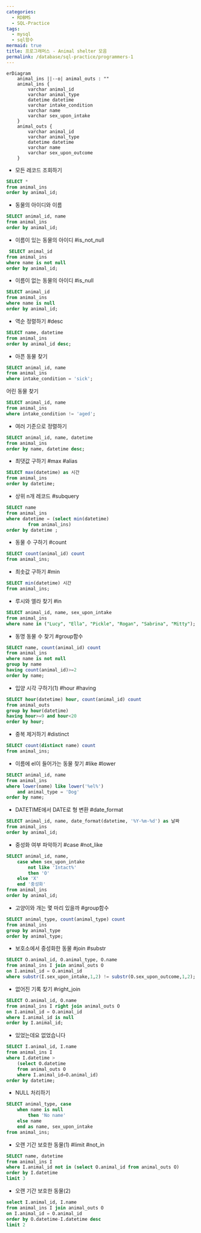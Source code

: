 ```yaml
---
categories:
  - RDBMS
  - SQL-Practice
tags:
  - mysql
  - sql함수
mermaid: true
title: 프로그래머스 - Animal shelter 모음
permalink: /database/sql-practice/programmers-1
---
```


```mermaid
erDiagram
	animal_ins ||--o| animal_outs : ""
	animal_ins {
        varchar animal_id
        varchar animal_type
        datetime datetime
        varchar intake_condition
        varchar name
        varchar sex_upon_intake
	}
	animal_outs {
		varchar animal_id
		varchar animal_type
		datetime datetime
		varchar name
		varchar sex_upon_outcome
	}
```

- 모든 레코드 조회하기

```sql
SELECT *
from animal_ins
order by animal_id;
```

- 동물의 아이디와 이름

```sql
SELECT animal_id, name
from animal_ins
order by animal_id;
```

- 이름이 있는 동물의 아이디 #is_not_null

```sql
 SELECT animal_id
from animal_ins
where name is not null
order by animal_id;
```

- 이름이 없는 동물의 아이디 #is_null

```sql
SELECT animal_id
from animal_ins
where name is null
order by animal_id;
```

- 역순 정렬하기 #desc

```sql
SELECT name, datetime
from animal_ins
order by animal_id desc;
```

- 아픈 동물 찾기

```sql
SELECT animal_id, name
from animal_ins
where intake_condition = 'sick';
```

어린 동물 찾기

```sql
SELECT animal_id, name
from animal_ins
where intake_condition != 'aged';
```

- 여러 기준으로 정렬하기

```sql
SELECT animal_id, name, datetime
from animal_ins
order by name, datetime desc;
```

- 최댓값 구하기 #max #alias

```sql
SELECT max(datetime) as 시간
from animal_ins
order by datetime;
```

- 상위 n개 레코드 #subquery

```sql
SELECT name
from animal_ins
where datetime = (select min(datetime)
		from animal_ins)  
order by datetime ;
```

- 동물 수 구하기 #count

```sql
SELECT count(animal_id) count
from animal_ins;
```

- 최솟값 구하기 #min

```sql
SELECT min(datetime) 시간
from animal_ins;
```

- 루시와 엘라 찾기 #in

```sql
SELECT animal_id, name, sex_upon_intake
from animal_ins
where name in ("Lucy", "Ella", "Pickle", "Rogan", "Sabrina", "Mitty");
```

- 동명 동물 수 찾기 #group함수

```sql
SELECT name, count(animal_id) count
from animal_ins
where name is not null
group by name
having count(animal_id)>=2
order by name;
```

- 입양 시각 구하기(1) #hour #having

```sql
SELECT hour(datetime) hour, count(animal_id) count
from animal_outs
group by hour(datetime)
having hour>=9 and hour<20
order by hour;
```

- 중복 제거하기 #distinct

```sql
SELECT count(distinct name) count
from animal_ins;
```

- 이름에 el이 들어가는 동물 찾기 #like #lower

```sql
SELECT animal_id, name
from animal_ins
where lower(name) like lower('%el%')
	and animal_type = 'Dog'
order by name;

```

- DATETIME에서 DATE로 형 변환 #date_format

```sql
SELECT animal_id, name, date_format(datetime, '%Y-%m-%d') as 날짜
from animal_ins
order by animal_id;
```

- 중성화 여부 파악하기 #case #not_like

```sql
SELECT animal_id, name,
	case when sex_upon_intake
		not like 'Intact%'
		then 'O'
	else 'X'
	end '중성화'
from animal_ins
order by animal_id;
```

- 고양이와 개는 몇 마리 있을까 #group함수

```sql
SELECT animal_type, count(animal_type) count
from animal_ins
group by animal_type
order by animal_type;
```

- 보호소에서 중성화한 동물 #join #substr

```sql
SELECT O.animal_id, O.animal_type, O.name
from animal_ins I join animal_outs O
on I.animal_id = O.animal_id
where substr(I.sex_upon_intake,1,2) != substr(O.sex_upon_outcome,1,2);
```

- 없어진 기록 찾기 #right_join

```sql
SELECT O.animal_id, O.name
from animal_ins I right join animal_outs O
on I.animal_id = O.animal_id
where I.animal_id is null
order by I.animal_id;
```

- 있었는데요 없었습니다

```sql
SELECT I.animal_id, I.name
from animal_ins I
where I.datetime >
	(select O.datetime
	from animal_outs O
	where I.animal_id=O.animal_id)
order by datetime;
```

- NULL 처리하기

```sql
SELECT animal_type, case
	when name is null
		then 'No name'
	else name
	end as name, sex_upon_intake
from animal_ins;
```

- 오랜 기간 보호한 동물(1) #limit #not_in

```sql
SELECT name, datetime
from animal_ins I
where I.animal_id not in (select O.animal_id from animal_outs O)
order by I.datetime
limit 3
```

- 오랜 기간 보호한 동물(2)

```sql
select I.animal_id, I.name
from animal_ins I join animal_outs O
on I.animal_id = O.animal_id
order by O.datetime-I.datetime desc
limit 2
```
